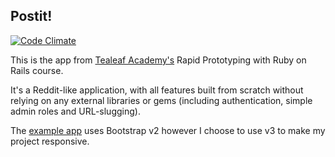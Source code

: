 ## Postit!

[![Code Climate](https://codeclimate.com/github/dgwolff/tealeaf-postit/badges/gpa.svg)](https://codeclimate.com/github/dgwolff/tealeaf-postit)

This is the app from [Tealeaf Academy's](http://gotealeaf.com) Rapid Prototyping with Ruby on Rails course.

It's a Reddit-like application, with all features built from scratch without relying on any external libraries or gems (including authentication, simple admin roles and URL-slugging).

The [example app](https://tl-postit.herokuapp.com/) uses Bootstrap v2 however I choose to use v3 to make my project responsive.
